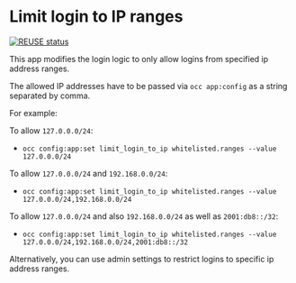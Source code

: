 <!--
  - SPDX-FileCopyrightText: 2017 Nextcloud GmbH and Nextcloud contributors
  - SPDX-License-Identifier: AGPL-3.0-or-later
-->
# Limit login to IP ranges

[![REUSE status](https://api.reuse.software/badge/github.com/nextcloud/limit_login_to_ip)](https://api.reuse.software/info/github.com/nextcloud/limit_login_to_ip)

This app modifies the login logic to only allow logins from specified ip address ranges.

The allowed IP addresses have to be passed via `occ app:config` as a string 
separated by comma.

For example:

To allow `127.0.0.0/24`: 

- `occ config:app:set limit_login_to_ip whitelisted.ranges --value 127.0.0.0/24`

To allow `127.0.0.0/24` and `192.168.0.0/24`: 

- `occ config:app:set limit_login_to_ip whitelisted.ranges --value 127.0.0.0/24,192.168.0.0/24`

To allow `127.0.0.0/24` and also `192.168.0.0/24` as well as `2001:db8::/32`: 

- `occ config:app:set limit_login_to_ip whitelisted.ranges --value 127.0.0.0/24,192.168.0.0/24,2001:db8::/32`

Alternatively, you can use admin settings to restrict logins to specific ip address ranges.
